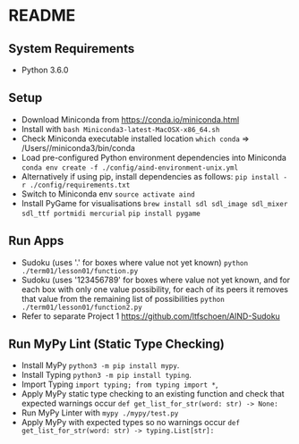 README
============

System Requirements
-------------------
* Python 3.6.0

Setup
-------
* Download Miniconda from https://conda.io/miniconda.html
* Install with `bash Miniconda3-latest-MacOSX-x86_64.sh`
* Check Miniconda executable installed location `which conda` => /Users/<username>/miniconda3/bin/conda
* Load pre-configured Python environment dependencies into Miniconda
`conda env create -f ./config/aind-environment-unix.yml`
* Alternatively if using pip, install dependencies as follows:
`pip install -r ./config/requirements.txt`
* Switch to Miniconda env `source activate aind`
* Install PyGame for visualisations
`brew install sdl sdl_image sdl_mixer sdl_ttf portmidi mercurial`
`pip install pygame`

Run Apps
-------
* Sudoku (uses '.' for boxes where value not yet known)
`python ./term01/lesson01/function.py`
* Sudoku (uses '123456789' for boxes where value not yet known, and for each box with only one value possibility,
for each of its peers it removes that value from the remaining list of possibilities
`python ./term01/lesson01/function2.py`
* Refer to separate Project 1 https://github.com/ltfschoen/AIND-Sudoku

Run MyPy Lint (Static Type Checking)
------------------------------------
* Install MyPy `python3 -m pip install mypy`.
* Install Typing `python3 -m pip install typing`.
* Import Typing `import typing; from typing import *`,
* Apply MyPy static type checking to an existing function and check that expected warnings occur
`def get_list_for_str(word: str) -> None:`
* Run MyPy Linter with `mypy ./mypy/test.py`
* Apply MyPy with expected types so no warnings occur `def get_list_for_str(word: str) -> typing.List[str]:`